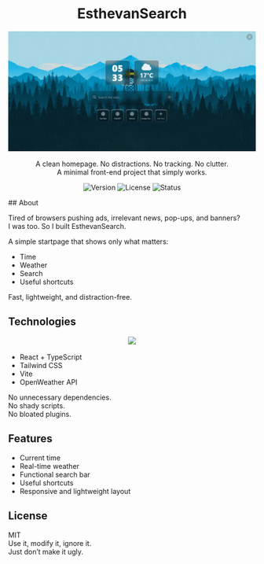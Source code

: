 <h1 align="center">EsthevanSearch</h1>

<img src="preview/screen.png" alt="Screenshot">

<p align="center">
A clean homepage. No distractions. No tracking. No clutter.<br>
A minimal front-end project that simply works.
</p>
<p align="center">
  <img src="https://img.shields.io/badge/version-1.0.0-blue" alt="Version">
  <img src="https://img.shields.io/badge/license-MIT-green" alt="License">
  <img src="https://img.shields.io/badge/status-active-brightgreen" alt="Status">
</p>
## About

Tired of browsers pushing ads, irrelevant news, pop-ups, and banners?  
I was too. So I built EsthevanSearch.  

A simple startpage that shows only what matters:  
- Time  
- Weather  
- Search  
- Useful shortcuts  

Fast, lightweight, and distraction-free.

## Technologies

<p align="center">
  <img src="https://skillicons.dev/icons?i=react,ts,tailwind,vite" />
</p>

- React + TypeScript  
- Tailwind CSS  
- Vite  
- OpenWeather API  

No unnecessary dependencies.  
No shady scripts.  
No bloated plugins.  

## Features

- Current time  
- Real-time weather  
- Functional search bar  
- Useful shortcuts  
- Responsive and lightweight layout  

## License

MIT  
Use it, modify it, ignore it.  
Just don’t make it ugly.
